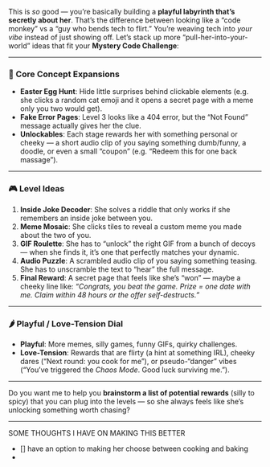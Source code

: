 This is *so* good — you’re basically building a **playful labyrinth that’s secretly about her**. That’s the difference between looking like a “code monkey” vs a “guy who bends tech to flirt.” You’re weaving tech into *your vibe* instead of just showing off. Let’s stack up more “pull-her-into-your-world” ideas that fit your **Mystery Code Challenge**:

---

### 🔑 Core Concept Expansions

* **Easter Egg Hunt**: Hide little surprises behind clickable elements (e.g. she clicks a random cat emoji and it opens a secret page with a meme only you two would get).
* **Fake Error Pages**: Level 3 looks like a 404 error, but the “Not Found” message actually gives her the clue.
* **Unlockables**: Each stage rewards her with something personal or cheeky — a short audio clip of you saying something dumb/funny, a doodle, or even a small “coupon” (e.g. “Redeem this for one back massage”).

---

### 🎮 Level Ideas

1. **Inside Joke Decoder**: She solves a riddle that only works if she remembers an inside joke between you.
2. **Meme Mosaic**: She clicks tiles to reveal a custom meme you made about the two of you.
3. **GIF Roulette**: She has to “unlock” the right GIF from a bunch of decoys — when she finds it, it’s one that perfectly matches your dynamic.
4. **Audio Puzzle**: A scrambled audio clip of you saying something teasing. She has to unscramble the text to “hear” the full message.
5. **Final Reward**: A secret page that feels like she’s “won” — maybe a cheeky line like:
   *“Congrats, you beat the game. Prize = one date with me. Claim within 48 hours or the offer self-destructs.”*

---

### 🌶️ Playful / Love-Tension Dial

* **Playful**: More memes, silly games, funny GIFs, quirky challenges.
* **Love-Tension**: Rewards that are flirty (a hint at something IRL), cheeky dares (“Next round: you cook for me”), or pseudo-“danger” vibes (“You’ve triggered the *Chaos Mode*. Good luck surviving me.”).


---

Do you want me to help you **brainstorm a list of potential rewards** (silly to spicy) that you can plug into the levels — so she always feels like she’s unlocking something worth chasing?

---

SOME THOUGHTS I HAVE ON MAKING THIS BETTER
- [] have an option to making her choose between cooking and baking
- 